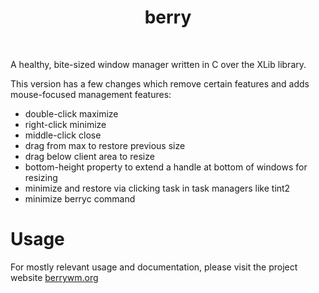 <div align='center'>
    <h1>berry</h1><br>
</div>

A healthy, bite-sized window manager written in C over the XLib library.

This version has a few changes which remove certain features and adds mouse-focused management features:

* double-click maximize
* right-click minimize
* middle-click close
* drag from max to restore previous size
* drag below client area to resize
* bottom-height property to extend a handle at bottom of windows for resizing
* minimize and restore via clicking task in task managers like tint2
* minimize berryc command

# Usage

For mostly relevant usage and documentation, please visit the project website [berrywm.org](https://berrywm.org)
